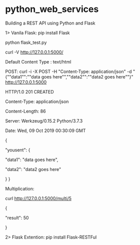 # python_web_services

Building a REST API using Python and Flask

1> Vanila Flask: pip install Flask

   python flask_test.py 
   
   curl -V http://127.0.0.1:5000/
   
   Default Content Type : text/html
   
   POST:
   curl -i -X POST -H "Content-Type: application/json" -d "{""data1"":""data goes here"",""data2"":""data2 goes here""}" 
   http://127.0.0.1:5000 
   
HTTP/1.0 201 CREATED

Content-Type: application/json

Content-Length: 86

Server: Werkzeug/0.15.2 Python/3.7.3

Date: Wed, 09 Oct 2019 00:30:09 GMT

{
 
 "yousent": {
 
   "data1": "data goes here",
   
   
   "data2": "data2 goes here"
  
  }
}

Multiplication:

curl  http://127.0.0.1:5000/multi/5

{

   "result": 50

}
   
   
2> Flask Extention: pip install Flask-RESTFul

